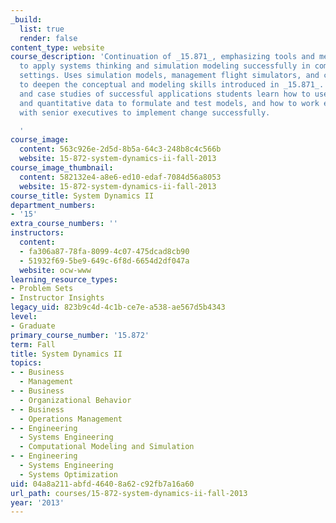 ```yaml
---
_build:
  list: true
  render: false
content_type: website
course_description: 'Continuation of _15.871_, emphasizing tools and methods needed
  to apply systems thinking and simulation modeling successfully in complex real-world
  settings. Uses simulation models, management flight simulators, and case studies
  to deepen the conceptual and modeling skills introduced in _15.871_. Through models
  and case studies of successful applications students learn how to use qualitative
  and quantitative data to formulate and test models, and how to work effectively
  with senior executives to implement change successfully.

  '
course_image:
  content: 563c926e-2d5d-8b5a-64c3-248b8c4c566b
  website: 15-872-system-dynamics-ii-fall-2013
course_image_thumbnail:
  content: 582132e4-a8e6-ed10-edaf-7084d56a8053
  website: 15-872-system-dynamics-ii-fall-2013
course_title: System Dynamics II
department_numbers:
- '15'
extra_course_numbers: ''
instructors:
  content:
  - fa306a87-78fa-8099-4c07-475dcad8cb90
  - 51932f69-5be9-649c-6f8d-6654d2df047a
  website: ocw-www
learning_resource_types:
- Problem Sets
- Instructor Insights
legacy_uid: 823b9c4d-4c1b-ce7e-a538-ae567d5b4343
level:
- Graduate
primary_course_number: '15.872'
term: Fall
title: System Dynamics II
topics:
- - Business
  - Management
- - Business
  - Organizational Behavior
- - Business
  - Operations Management
- - Engineering
  - Systems Engineering
  - Computational Modeling and Simulation
- - Engineering
  - Systems Engineering
  - Systems Optimization
uid: 04a8a211-abfd-4640-8a62-c92fb7a16a60
url_path: courses/15-872-system-dynamics-ii-fall-2013
year: '2013'
---
```


